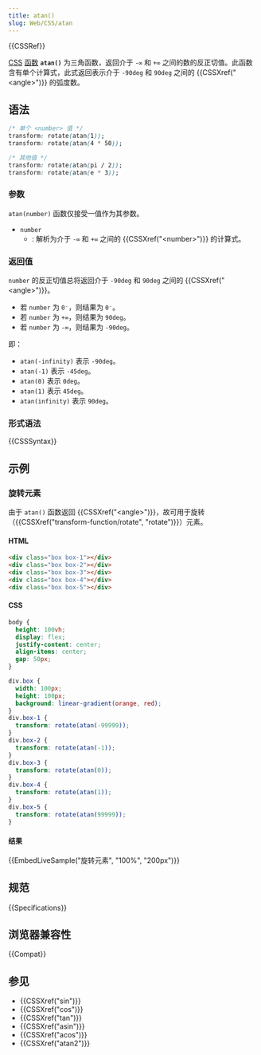 ```yaml
---
title: atan()
slug: Web/CSS/atan
---
```


{{CSSRef}}

[CSS](/zh-CN/docs/Web/CSS) [函数](/zh-CN/docs/Web/CSS/CSS_Functions) **`atan()`** 为三角函数，返回介于 `-∞` 和 `+∞` 之间的数的反正切值。此函数含有单个计算式，此式返回表示介于 `-90deg` 和 `90deg` 之间的 {{CSSXref("&lt;angle&gt;")}} 的弧度数。

## 语法

```css
/* 单个 <number> 值 */
transform: rotate(atan(1));
transform: rotate(atan(4 * 50));

/* 其他值 */
transform: rotate(atan(pi / 2));
transform: rotate(atan(e * 3));
```

### 参数

`atan(number)` 函数仅接受一值作为其参数。

- `number`
  - : 解析为介于 `-∞` 和 `+∞` 之间的 {{CSSXref("&lt;number&gt;")}} 的计算式。

### 返回值

`number` 的反正切值总将返回介于 `-90deg` 和 `90deg` 之间的 {{CSSXref("&lt;angle&gt;")}}。

- 若 `number` 为 `0⁻`，则结果为 `0⁻`。
- 若 `number` 为 `+∞`，则结果为 `90deg`。
- 若 `number` 为 `-∞`，则结果为 `-90deg`。

即：

- `atan(-infinity)` 表示 `-90deg`。
- `atan(-1)` 表示 `-45deg`。
- `atan(0)` 表示 `0deg`。
- `atan(1)` 表示 `45deg`。
- `atan(infinity)` 表示 `90deg`。

### 形式语法

{{CSSSyntax}}

## 示例

### 旋转元素

由于 `atan()` 函数返回 {{CSSXref("&lt;angle&gt;")}}，故可用于旋转（{{CSSXref("transform-function/rotate", "rotate")}}）元素。

#### HTML

```html
<div class="box box-1"></div>
<div class="box box-2"></div>
<div class="box box-3"></div>
<div class="box box-4"></div>
<div class="box box-5"></div>
```

#### CSS

```css hidden
body {
  height: 100vh;
  display: flex;
  justify-content: center;
  align-items: center;
  gap: 50px;
}
```

```css
div.box {
  width: 100px;
  height: 100px;
  background: linear-gradient(orange, red);
}
div.box-1 {
  transform: rotate(atan(-99999));
}
div.box-2 {
  transform: rotate(atan(-1));
}
div.box-3 {
  transform: rotate(atan(0));
}
div.box-4 {
  transform: rotate(atan(1));
}
div.box-5 {
  transform: rotate(atan(99999));
}
```

#### 结果

{{EmbedLiveSample("旋转元素", "100%", "200px")}}

## 规范

{{Specifications}}

## 浏览器兼容性

{{Compat}}

## 参见

- {{CSSXref("sin")}}
- {{CSSXref("cos")}}
- {{CSSXref("tan")}}
- {{CSSXref("asin")}}
- {{CSSXref("acos")}}
- {{CSSXref("atan2")}}
